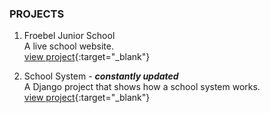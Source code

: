 
### <b>PROJECTS</b>
1. Froebel Junior School <br>
A live school website.  <br>
[view project](https://froebeljuniorschool.co.ke/){:target="_blank"}

3. School System - ***constantly updated*** <br>
A Django project that shows how a school system works.  <br>
[view project](https://froebelschool.co.ke/){:target="_blank"}

